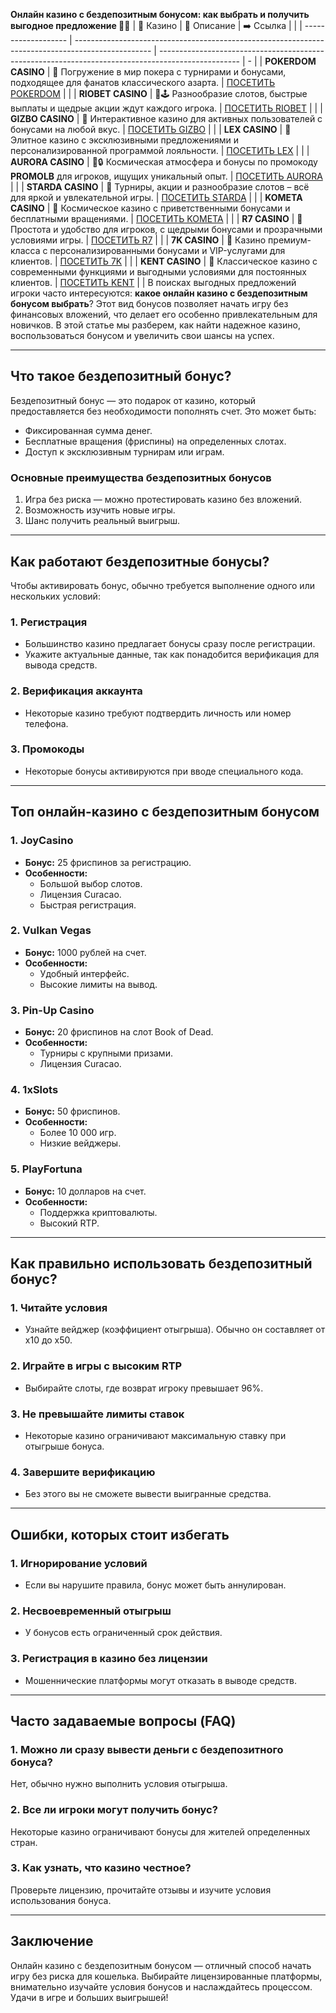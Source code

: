 **Онлайн казино с бездепозитным бонусом: как выбрать и получить выгодное предложение 🎁💸**
| 🎰 Казино           | 📜 Описание                                                                                       | ➡️ Ссылка                                                                                          |   |
| ------------------- | ------------------------------------------------------------------------------------------------- | -------------------------------------------------------------------------------------------------- | - |
| **POKERDOM CASINO** | 🎲 Погружение в мир покера с турнирами и бонусами, подходящее для фанатов классического азарта.   | [ПОСЕТИТЬ POKERDOM](https://brandplay.link/FwVc4f)                                                 |   |
| **RIOBET CASINO**   | 🌟🕹️ Разнообразие слотов, быстрые выплаты и щедрые акции ждут каждого игрока.                    | [ПОСЕТИТЬ RIOBET](https://brandplay.link/TnjsxFvH)                                                 |   |
| **GIZBO CASINO**    | 🚀 Интерактивное казино для активных пользователей с бонусами на любой вкус.                      | [ПОСЕТИТЬ GIZBO](https://brandplay.link/rvzLrVLp)                                                  |   |
| **LEX CASINO**      | 🎰 Элитное казино с эксклюзивными предложениями и персонализированной программой лояльности.      | [ПОСЕТИТЬ LEX](https://brandplay.link/VMqNXPFs)                                                    |   |
| **AURORA CASINO**   | 🌌🔒 Космическая атмосфера и бонусы по промокоду **PROMOLB** для игроков, ищущих уникальный опыт. | [ПОСЕТИТЬ AURORA](https://10trafic-stat2.com/click/668546556bcc6313411604bc/6766/13031/subaccount) |   |
| **STARDA CASINO**   | 🌠 Турниры, акции и разнообразие слотов – всё для яркой и увлекательной игры.                     | [ПОСЕТИТЬ STARDA](https://brandplay.link/HDcDrxLk)                                                 |   |
| **KOMETA CASINO**   | 💫 Космическое казино с приветственными бонусами и бесплатными вращениями.                        | [ПОСЕТИТЬ KOMETA](https://brandplay.link/jHzFFYGv)                                                 |   |
| **R7 CASINO**       | 🎯 Простота и удобство для игроков, с щедрыми бонусами и прозрачными условиями игры.              | [ПОСЕТИТЬ R7](https://brandplay.link/dByFXP7h)                                                     |   |
| **7K CASINO**       | 💎 Казино премиум-класса с персонализированными бонусами и VIP-услугами для клиентов.             | [ПОСЕТИТЬ 7K](https://brandplay.link/dd46bNgD)                                                     |   |
| **KENT CASINO**     | 🎲 Классическое казино с современными функциями и выгодными условиями для постоянных клиентов.    | [ПОСЕТИТЬ KENT](https://brandplay.link/XRH1g6Vb)                                                   |   |
В поисках выгодных предложений игроки часто интересуются: **какое онлайн казино с бездепозитным бонусом выбрать**? Этот вид бонусов позволяет начать игру без финансовых вложений, что делает его особенно привлекательным для новичков. В этой статье мы разберем, как найти надежное казино, воспользоваться бонусом и увеличить свои шансы на успех.

***

## Что такое бездепозитный бонус?

Бездепозитный бонус — это подарок от казино, который предоставляется без необходимости пополнять счет. Это может быть:

* Фиксированная сумма денег.
* Бесплатные вращения (фриспины) на определенных слотах.
* Доступ к эксклюзивным турнирам или играм.

### **Основные преимущества бездепозитных бонусов**

1. Игра без риска — можно протестировать казино без вложений.
2. Возможность изучить новые игры.
3. Шанс получить реальный выигрыш.

***

## Как работают бездепозитные бонусы?

Чтобы активировать бонус, обычно требуется выполнение одного или нескольких условий:

### **1. Регистрация**

* Большинство казино предлагает бонусы сразу после регистрации.
* Укажите актуальные данные, так как понадобится верификация для вывода средств.

### **2. Верификация аккаунта**

* Некоторые казино требуют подтвердить личность или номер телефона.

### **3. Промокоды**

* Некоторые бонусы активируются при вводе специального кода.

***

## Топ онлайн-казино с бездепозитным бонусом

### **1. JoyCasino**

* **Бонус:** 25 фриспинов за регистрацию.
* **Особенности:**
  * Большой выбор слотов.
  * Лицензия Curacao.
  * Быстрая регистрация.

### **2. Vulkan Vegas**

* **Бонус:** 1000 рублей на счет.
* **Особенности:**
  * Удобный интерфейс.
  * Высокие лимиты на вывод.

### **3. Pin-Up Casino**

* **Бонус:** 20 фриспинов на слот Book of Dead.
* **Особенности:**
  * Турниры с крупными призами.
  * Лицензия Curacao.

### **4. 1xSlots**

* **Бонус:** 50 фриспинов.
* **Особенности:**
  * Более 10 000 игр.
  * Низкие вейджеры.

### **5. PlayFortuna**

* **Бонус:** 10 долларов на счет.
* **Особенности:**
  * Поддержка криптовалюты.
  * Высокий RTP.

***

## Как правильно использовать бездепозитный бонус?

### **1. Читайте условия**

* Узнайте вейджер (коэффициент отыгрыша). Обычно он составляет от x10 до x50.

### **2. Играйте в игры с высоким RTP**

* Выбирайте слоты, где возврат игроку превышает 96%.

### **3. Не превышайте лимиты ставок**

* Некоторые казино ограничивают максимальную ставку при отыгрыше бонуса.

### **4. Завершите верификацию**

* Без этого вы не сможете вывести выигранные средства.

***

## Ошибки, которых стоит избегать

### **1. Игнорирование условий**

* Если вы нарушите правила, бонус может быть аннулирован.

### **2. Несвоевременный отыгрыш**

* У бонусов есть ограниченный срок действия.

### **3. Регистрация в казино без лицензии**

* Мошеннические платформы могут отказать в выводе средств.

***

## Часто задаваемые вопросы (FAQ)

### **1. Можно ли сразу вывести деньги с бездепозитного бонуса?**

Нет, обычно нужно выполнить условия отыгрыша.

### **2. Все ли игроки могут получить бонус?**

Некоторые казино ограничивают бонусы для жителей определенных стран.

### **3. Как узнать, что казино честное?**

Проверьте лицензию, прочитайте отзывы и изучите условия использования бонуса.

***

## Заключение

Онлайн казино с бездепозитным бонусом — отличный способ начать игру без риска для кошелька. Выбирайте лицензированные платформы, внимательно изучайте условия бонусов и наслаждайтесь процессом. Удачи в игре и больших выигрышей!
